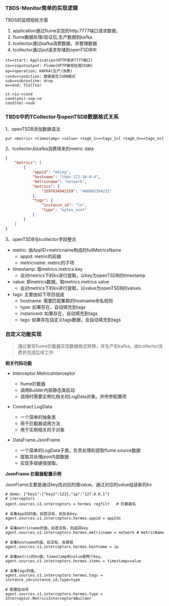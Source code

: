 ### TBDS-Monitor简单的实现逻辑

TBDS的监控指标方案

1. application通过flume实现的http:7777端口请求数据，
2. flume数据处理/验证后,生产数据到kafka 
3. tcollector通过kafka消费数据，并整理数据
4. tcollector通过put请求存储到openTSDB中

```flow
st=>start: Application(HTTP请求7777端口)
io=>inputoutput: Flume(HTTP接受处理JSON)
op=>operation: KAFKA(生产/消费)
cond=>condition: 数据是否JSON格式
sub=>subroutine: drop
e=>end: TColltor

st->io->cond
cond(yes)->op->e
cond(no)->sub
```

### TBDS中的TCollector与openTSDB数据格式关系

1、openTSDB添加数据语法
```shell
put <metric> <timestamp> <value> <tagk_1>=<tagv_1>[ <tagk_n>=<tagv_n>]
```

2、tcollector从kafka消费得来的metric data
```json
{
    "metrics": [
        {
            "appid": "mking",
            "hostname": "tbds-172-16-0-4",
            "metricname": "network",
            "metrics": {
                "1597634942159": "406885354231"
            },
            "tags": {
                "instance_id": "lo",
                "type": "bytes_sent"
            }
        }
    ]
}
```

3、openTSDB与tcollector字段整合

- metric: 由AppID+metricname构成的fullMetricsName
    + appid: metric的前缀
    + metricname: metric的子项
- timestamp: 取metrics.metrics.key
    + 会对metrics下的kv进行提取，以key为openTSDB的timestamp
- value: 即metrics数据。取metrics.metrics.value
    + 会对metrics下的kv进行提取，以value为openTSDB的values
- tags: 主要由如下项目组成
    + hostname: 需要匹配集群的hostname命名规则     
    + type: 如果存在，自动填充到tags
    + instanceid: 如果存在，自动填充到tags
    + tags: 如果存在自定义tags数据，会自动填充到tags


### 自定义功能实现
> 通过重写flume拦截器实现数据格式转换，并生产到kafka。由tcollector消费并完成后续工作

**相关代码功能**

- Interceptor.MetricsInterceptor
    + flume拦截器
    + 调用Builder内部静态类启动
    + 调用时需要实例化相关的LogData对象。并传参配置项
    
- Constract.LogData
    + 一个简单的抽象类
    + 用于拦截器调用方法
    + 用于实例相关的子对象

- DataFrame.JsonFrame
    + 一个简单的LogData子类。负责处理和提取flume.source数据
    + 提取并处理json内部数据
    + 实现多级键值提取。


**JsonFrame 拦截器配置示例**

JsonFrame主要是通过key找对应的值value。通过对应的value组装新的kv


```properity
# demo: {"key1":{"key2":123},"ip":"127.0.0.1"}
# iterceptors
agent.sources.s1.interceptors = hermes regfilt   # 拦截器名

# 采集AppID的值。如若没有，则反会key
agent.sources.s1.interceptors.hermes.appid = appIds

# 采集metricname的值，如若没有，则返回key
agent.sources.s1.interceptors.hermes.metricname = network # metricName

# 采集hostname的值。如没有，会报错
agent.sources.s1.interceptors.hermes.hostname = ip  

# 采集metric的kv值。timestamp和value是两个key，
agent.sources.s1.interceptors.hermes.items = timestamp=value

# 采集tags的值。
agent.sources.s1.interceptors.hermes.tags = instance_id=instance_id,type=type

# 配置启动项
agent.sources.s1.interceptors.hermes.type = Interceptor.MetricsInterceptor$Builder
```


